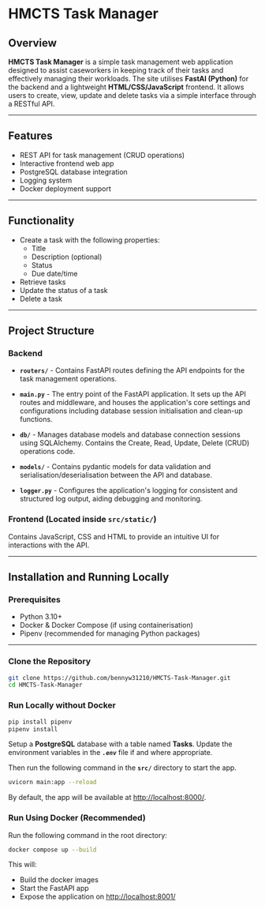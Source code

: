 # HMCTS Task Manager

## Overview

**HMCTS Task Manager** is a simple task management web  application designed to assist caseworkers in
keeping track of their tasks and effectively managing their workloads. The site utilises **FastAI (Python)** for the backend and a lightweight **HTML/CSS/JavaScript** frontend. It allows users to create, view, update and delete tasks via a simple interface through a RESTful API.

---

## Features

- REST API for task management (CRUD operations)
- Interactive frontend web app
- PostgreSQL database integration
- Logging system
- Docker deployment support

---

## Functionality

- Create a task with the following properties:
  - Title
  - Description (optional)
  - Status
  - Due date/time
- Retrieve tasks
- Update the status of a task
- Delete a task

---

## Project Structure

### Backend

- **`routers/`** - Contains FastAPI routes defining the API endpoints for the task management operations.

- **`main.py`** - The entry point of the FastAPI application. It sets up the API routes and middleware, and houses the application's core settings and configurations including database session initialisation and clean-up functions.

- **`db/`** - Manages database models and database connection sessions using SQLAlchemy. Contains the Create, Read, Update, Delete (CRUD) operations code.

- **`models/`** - Contains pydantic models for data validation and serialisation/deserialisation between the API and database.

- **`logger.py`** - Configures the application's logging for consistent and structured log output, aiding debugging and monitoring.

### Frontend (Located inside `src/static/`)

Contains JavaScript, CSS and HTML to provide an intuitive UI for interactions with the API.

---

## Installation and Running Locally

### Prerequisites

- Python 3.10+
- Docker & Docker Compose (if using containerisation)
- Pipenv (recommended for managing Python packages)

---

### Clone the Repository

```bash
git clone https://github.com/bennyw31210/HMCTS-Task-Manager.git
cd HMCTS-Task-Manager
```

### Run Locally without Docker

```bash
pip install pipenv
pipenv install
```

Setup a **PostgreSQL** database with a table named **Tasks**. Update the environment variables in the ***`.env`*** file if and where appropriate.

Then run the following command in the **`src/`** directory to start the app.

```bash
uvicorn main:app --reload
```

By default, the app will be available at [http://localhost:8000/](http://localhost:8000/).

### Run Using Docker (Recommended)

Run the following command in the root directory:

```bash
docker compose up --build
```

This will:
- Build the docker images
- Start the FastAPI app
- Expose the application on [http://localhost:8001/](http://localhost:8001/)